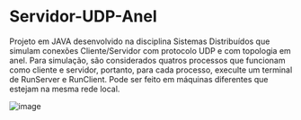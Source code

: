 # Servidor-UDP-Anel
Projeto em JAVA desenvolvido na disciplina Sistemas Distribuídos que simulam conexões Cliente/Servidor com protocolo UDP e com topologia em anel.
Para simulação, são considerados quatros processos que funcionam como cliente e servidor, portanto, para cada processo, execulte um terminal de RunServer e RunClient.
Pode ser feito em máquinas diferentes que estejam na mesma rede local. 

![image](https://i0.wp.com/www.diegomacedo.com.br/wp-content/uploads/2012/02/anel.jpg?resize=380%2C300)

